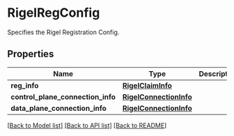# RigelRegConfig

Specifies the Rigel Registration Config.

## Properties
Name | Type | Description | Notes
------------ | ------------- | ------------- | -------------
**reg_info** | [**RigelClaimInfo**](RigelClaimInfo.md) |  | [optional] 
**control_plane_connection_info** | [**RigelConnectionInfo**](RigelConnectionInfo.md) |  | [optional] 
**data_plane_connection_info** | [**RigelConnectionInfo**](RigelConnectionInfo.md) |  | [optional] 

[[Back to Model list]](../README.md#documentation-for-models) [[Back to API list]](../README.md#documentation-for-api-endpoints) [[Back to README]](../README.md)


